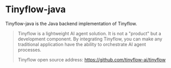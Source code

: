 # Tinyflow-java

Tinyflow-java is the Java backend implementation of Tinyflow.

> Tinyflow is a lightweight AI agent solution. It is not a "product" but a development component. By integrating Tinyflow, you can make any traditional application have the ability to orchestrate AI agent processes.
>
> Tinyflow open source address: https://github.com/tinyflow-ai/tinyflow
